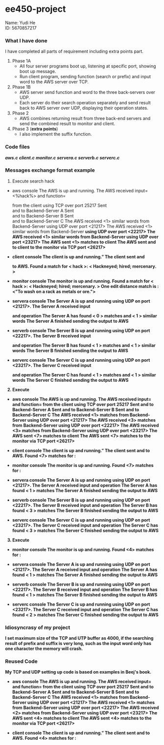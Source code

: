# ee450-project
Name: Yudi He  
ID: 5670857217  
### What I have done
I have completed all parts of requirement including extra points part.   
1.  Phase 1A
    - All four server programs boot up, listening at specific port, showing boot up message.
    - Run client program, sending function (search or prefix) and input word to the AWS server over TCP.
2. Phase 1B
    - AWS server send function and word to the three back-servers over UDP.
    - Each server do their search operation separately and send result back to AWS server over UDP, displaying their operation states.
3. Phase 2
    - AWS combines returning result from three back-end servers and send the combined result to monitor and client.
4. Phase 3 (**extra points**)
    - I also implement the suffix function.
### Code files
***aws.c***
***client.c***
***monitor.c***
***servera.c***
***serverb.c***
***serverc.c***
### Messages exchange format example
1. Execute search hack
- aws console
The AWS is up and running.
The AWS received input=<%hack%> and function=<search> from the client using TCP over port 25217
Sent <search> and <hack> to Backend-Server A
Sent <search> and <hack> to Backend-Server B
Sent <search> and <hack> to Backend-Server C
The AWS received <1> similar words from Backend-Server <A> using UDP over port <21217>
The AWS received <1> similar words from Backend-Server <B> using UDP over port <22217>
The AWS received <1> similar words from Backend-Server <C> using UDP over port <23217>
The AWS sent <1> matches to client
The AWS sent <hack> and <Jack> to client to the monitor via TCP port <26217>

- client console
The client is up and running.”
The client sent <hack> and <search> to AWS.
Found a match for < hack >:
< Hackneyed; hired; mercenary. >
- monitor console
The monitor is up and running.
Found a match for < hack >:
< Hackneyed; hired; mercenary. >
One edit distance match is <Jack>:
<"To wash on a rack  as metals or ore.">

- servera console
The Server A is up and running using UDP on port <21217>.
The Server A received input <search> and operation <hack>
The Server A has found < 0 > matches and < 1 > similar words
The Server A finished sending the output to AWS

- serverb console
The Server B is up and running using UDP on port <22217>.
The Server B received input <search> and operation <hack>
The Server B has found < 1 > matches and < 1 > similar words
The Server B finished sending the output to AWS

- serverc console
The Server C is up and running using UDP on port <23217>.
The Server C received input <search> and operation <hack>
The Server C has found < 1 > matches and < 1 > similar words
The Server C finished sending the output to AWS

2. Execute <prefix> <accuse>
- aws console
The AWS is up and running.
The AWS received input=<accus> and function=<prefix> from the client using TCP over port 25217
Sent <prefix> and <accus> to Backend-Server A
Sent <prefix> and <accus> to Backend-Server B
Sent <prefix> and <accus> to Backend-Server C
The AWS received <1> matches from Backend-Server <A> using UDP over port <21217>
The AWS received <3> matches from Backend-Server <B> using UDP over port <22217>
The AWS received <3> matches from Backend-Server <C> using UDP over port <23217>
The AWS sent <7> matches to client
The AWS sent <7> matches to the monitor via TCP port <26217>

- client console
The client is up and running.”
The client sent <accus> and <prefix> to AWS.
Found <7> matches for <accus>:
<Accustomed>
<Accuser>
<Accuse>
<Accusatorially>
<Accustom>
<Accuse>
<Accusement>

- monitor console
The monitor is up and running.
Found <7> matches for <accus>:
<Accustomed>
<Accuser>
<Accuse>
<Accusatorially>
<Accustom>
<Accuse>
<Accusement>

- servera console
The Server A is up and running using UDP on port <21217>.
The Server A received input <prefix> and operation <accus>
The Server A has found < 1 > matches
The Server A finished sending the output to AWS

- serverb console
The Server B is up and running using UDP on port <22217>.
The Server B received input <prefix> and operation <accus>
The Server B has found < 3 > matches
The Server B finished sending the output to AWS

- serverc console
The Server C is up and running using UDP on port <23217>.
The Server C received input <prefix> and operation <accus>
The Server C has found < 3 > matches
The Server C finished sending the output to AWS

3. Execute <suffix> <ntable>
- aws console
The AWS is up and running.
The AWS received input=<ntable> and function=<suffix> from the client using TCP over port 25217
Sent <suffix> and <ntable> to Backend-Server A
Sent <suffix> and <ntable> to Backend-Server B
Sent <suffix> and <ntable> to Backend-Server C
The AWS received <1> matches from Backend-Server <A> using UDP over port <21217>
The AWS received <1> matches from Backend-Server <B> using UDP over port <22217>
The AWS received <2> matches from Backend-Server <C> using UDP over port <23217>
The AWS sent <4> matches to client
The AWS sent <4> matches to the monitor via TCP port <26217>

- client console
The client is up and running.”
The client sent <ntable> and <suffix> to AWS.
Found <4> matches for <ntable>:
<Replantable>
<Acquaintable>
<Accountable>
<Fermentable>

- monitor console
The monitor is up and running.
Found <4> matches for <ntable>:
<Replantable>
<Acquaintable>
<Accountable>
<Fermentable>

- servera console
The Server A is up and running using UDP on port <21217>.
The Server A received input <suffix> and operation <ntable>
The Server A has found < 1 > matches
The Server A finished sending the output to AWS

- serverb console
The Server B is up and running using UDP on port <22217>.
The Server B received input <suffix> and operation <ntable>
The Server B has found < 1 > matches
The Server B finished sending the output to AWS

- serverc console
The Server C is up and running using UDP on port <23217>.
The Server C received input <suffix> and operation <ntable>
The Server C has found < 2 > matches
The Server C finished sending the output to AWS

### Idiosyncrasy of my project
I set maximum size of the TCP and UTP buffer as 4000, if the searching result of prefix and suffix is very long, such as the input word only has one character the memory will crash.

### Reused Code
My TCP and UDP setting up code is based on examples in Beej's book.
